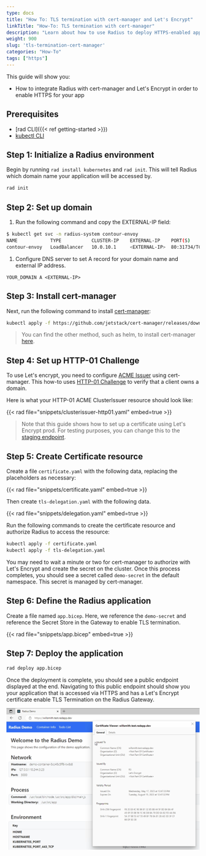 ```yaml
---
type: docs
title: "How To: TLS termination with cert-manager and Let's Encrypt"
linkTitle: "How-To: TLS termination with cert-manager"
description: "Learn about how to use Radius to deploy HTTPS-enabled application with a TLS certificate" 
weight: 900
slug: 'tls-termination-cert-manager'
categories: "How-To"
tags: ["https"]
---
```


This guide will show you:

- How to integrate Radius with cert-manager and Let's Encrypt in order to enable HTTPS for your app

## Prerequisites

- [rad CLI]({{< ref getting-started >}})
- [kubectl CLI](https://kubernetes.io/docs/tasks/tools/)

## Step 1: Initialize a Radius environment

Begin by running `rad install kubernetes` and `rad init`. This will tell Radius which domain name your application will be accessed by.

```sh
rad init
```


## Step 2: Set up domain

1. Run the following command and copy the EXTERNAL-IP field:

```sh
$ kubectl get svc -n radius-system contour-envoy
NAME            TYPE           CLUSTER-IP    EXTERNAL-IP    PORT(S)                      AGE
contour-envoy   LoadBalancer   10.0.10.1     <EXTERNAL-IP>  80:31734/TCP,443:32517/TCP   67m
```

1. Configure DNS server to set A record for your domain name and external IP address.

```
YOUR_DOMAIN A <EXTERNAL-IP>
```

## Step 3: Install cert-manager

Next, run the following command to install [cert-manager](https://cert-manager.io/):

```sh
kubectl apply -f https://github.com/jetstack/cert-manager/releases/download/v1.5.4/cert-manager.yaml
```

> You can find the other method, such as helm, to install cert-manager [here](https://cert-manager.io/docs/installation/#getting-started).

## Step 4: Set up HTTP-01 Challenge

To use Let's encrypt, you need to configure [ACME Issuer](https://cert-manager.io/docs/configuration/acme/) using cert-manager. This how-to uses [HTTP-01 Challenge](https://cert-manager.io/docs/configuration/acme/http01/) to verify that a client owns a domain.

Here is what your HTTP-01 ACME ClusterIssuer resource should look like:

{{< rad file="snippets/clusterissuer-http01.yaml" embed=true >}}

> Note that this guide shows how to set up a certificate using Let's Encrypt prod. For testing purposes, you can change this to the [staging endpoint](https://letsencrypt.org/docs/staging-environment/).


## Step 5: Create Certificate resource

Create a file `certificate.yaml` with the following data, replacing the placeholders as necessary:

{{< rad file="snippets/certificate.yaml" embed=true >}}

Then create `tls-delegation.yaml` with the following data.

{{< rad file="snippets/delegation.yaml" embed=true >}}

Run the following commands to create the certificate resource and authorize Radius to access the resource:

```sh
kubectl apply -f certificate.yaml
kubectl apply -f tls-delegation.yaml
```

You may need to wait a minute or two for cert-manager to authorize with Let's Encrypt and create the secret on the cluster. Once this process completes, you should see a secret called `demo-secret` in the default namespace. This secret is managed by cert-manager.


## Step 6: Define the Radius application

Create a file named `app.bicep`. Here, we reference the `demo-secret` and reference the Secret Store in the Gateway to enable TLS termination.

{{< rad file="snippets/app.bicep" embed=true >}}


## Step 7: Deploy the application

```sh
rad deploy app.bicep
```

Once the deployment is complete, you should see a public endpoint displayed at the end. Navigating to this public endpoint should show you your application that is accessed via HTTPS and has a Let's Encrypt certificate enable TLS Termination on the Radius Gateway.

<img src="https-app.png" alt="View TLS certificate." width=700 />
